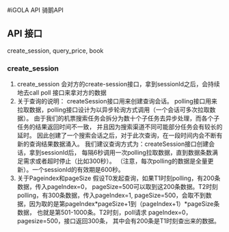#iGOLA API
骑鹅API

## API 接口
create_session, query_price, book

### create_session
1. create_session 会对方的create-session接口，拿到sessionId之后，会持续地去call  poll 接口来拿对方的数据
2. 关于查询的说明：
createSession接口用来创建查询会话。
polling接口用来拉取数据，polling接口设计为以异步轮询方式调用（一个会话可多次拉取数据）。
由于我们的机票搜索任务会拆分为数十个子任务去异步处理，而各个子任务的结果返回时间不一致，
并且因为搜索渠道不同可能部分任务会有较长的延时。
因此创建了一个搜索会话之后，对于此次查询，在一段时间内会不断有新的查询结果数据涌入。
我们建议查询方式为：createSession接口创建会话，拿到sessionId后，
每隔6秒调用一次polling拉取数据，直到数据条数满足需求或者超时停止（比如300秒）。
（注意，每次polling的数据是全量更新）。一个sessionId的有效期是600秒。
3. 关于Pageindex和pageSize
假设T0发起查询，如果T1时刻polling，有200条数据，传入pageIndex=0，
pageSize=500可以取到这200条数据。T2时刻polling，有300条数据，传入pageIndex=1,
pageSize=500，会取不到数据，因为取的是第pageIndex*pageSize+1到（pageIndex+1）*pageSize条数据，
也就是第501-1000条。T2时刻，poll请求 pageIndex=0， pagesize=500，接口返回300条，
其中会有200条是T1时刻查出来的数据。